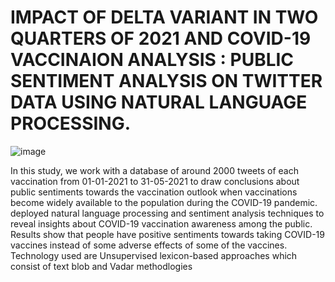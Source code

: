 # IMPACT OF DELTA VARIANT IN TWO QUARTERS OF 2021 AND COVID-19 VACCINAION ANALYSIS : PUBLIC SENTIMENT ANALYSIS ON TWITTER DATA USING NATURAL LANGUAGE PROCESSING.
![image](https://user-images.githubusercontent.com/67545559/153314195-cb24c80a-34f5-41dd-a5d2-dc2cfd89e2ac.png)

In this study, we work with a database of around 2000 tweets of each vaccination from 01-01-2021 to 31-05-2021 to draw conclusions about public sentiments towards the vaccination outlook when vaccinations become widely available to the population during the COVID-19 pandemic. deployed natural language processing and sentiment analysis techniques to reveal insights about COVID-19 vaccination awareness among the public. Results show that people have positive sentiments towards taking COVID-19 vaccines instead of some adverse effects of some of the vaccines. Technology used are Unsupervised lexicon-based approaches which consist of text blob and Vadar methodlogies
